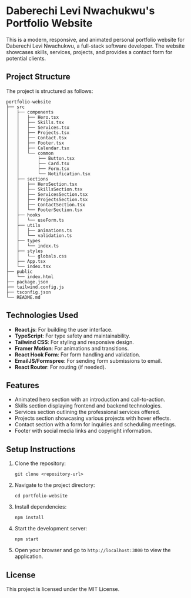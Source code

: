 # Daberechi Levi Nwachukwu's Portfolio Website

This is a modern, responsive, and animated personal portfolio website for Daberechi Levi Nwachukwu, a full-stack software developer. The website showcases skills, services, projects, and provides a contact form for potential clients.

## Project Structure

The project is structured as follows:

```
portfolio-website
├── src
│   ├── components
│   │   ├── Hero.tsx
│   │   ├── Skills.tsx
│   │   ├── Services.tsx
│   │   ├── Projects.tsx
│   │   ├── Contact.tsx
│   │   ├── Footer.tsx
│   │   ├── Calendar.tsx
│   │   └── common
│   │       ├── Button.tsx
│   │       ├── Card.tsx
│   │       ├── Form.tsx
│   │       └── Notification.tsx
│   ├── sections
│   │   ├── HeroSection.tsx
│   │   ├── SkillsSection.tsx
│   │   ├── ServicesSection.tsx
│   │   ├── ProjectsSection.tsx
│   │   ├── ContactSection.tsx
│   │   └── FooterSection.tsx
│   ├── hooks
│   │   └── useForm.ts
│   ├── utils
│   │   ├── animations.ts
│   │   └── validation.ts
│   ├── types
│   │   └── index.ts
│   ├── styles
│   │   └── globals.css
│   ├── App.tsx
│   └── index.tsx
├── public
│   └── index.html
├── package.json
├── tailwind.config.js
├── tsconfig.json
└── README.md
```

## Technologies Used

- **React.js**: For building the user interface.
- **TypeScript**: For type safety and maintainability.
- **Tailwind CSS**: For styling and responsive design.
- **Framer Motion**: For animations and transitions.
- **React Hook Form**: For form handling and validation.
- **EmailJS/Formspree**: For sending form submissions to email.
- **React Router**: For routing (if needed).

## Features

- Animated hero section with an introduction and call-to-action.
- Skills section displaying frontend and backend technologies.
- Services section outlining the professional services offered.
- Projects section showcasing various projects with hover effects.
- Contact section with a form for inquiries and scheduling meetings.
- Footer with social media links and copyright information.

## Setup Instructions

1. Clone the repository:
   ```
   git clone <repository-url>
   ```

2. Navigate to the project directory:
   ```
   cd portfolio-website
   ```

3. Install dependencies:
   ```
   npm install
   ```

4. Start the development server:
   ```
   npm start
   ```

5. Open your browser and go to `http://localhost:3000` to view the application.

## License

This project is licensed under the MIT License.